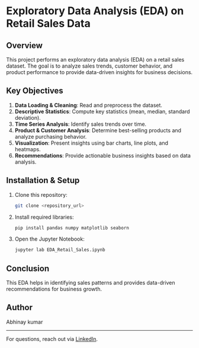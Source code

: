 # Exploratory Data Analysis (EDA) on Retail Sales Data

## Overview
This project performs an exploratory data analysis (EDA) on a retail sales dataset. The goal is to analyze sales trends, customer behavior, and product performance to provide data-driven insights for business decisions.

## Key Objectives
1. **Data Loading & Cleaning**: Read and preprocess the dataset.
2. **Descriptive Statistics**: Compute key statistics (mean, median, standard deviation).
3. **Time Series Analysis**: Identify sales trends over time.
4. **Product & Customer Analysis**: Determine best-selling products and analyze purchasing behavior.
5. **Visualization**: Present insights using bar charts, line plots, and heatmaps.
6. **Recommendations**: Provide actionable business insights based on data analysis.

## Installation & Setup
1. Clone this repository:
   ```bash
   git clone <repository_url>
   ```
2. Install required libraries:
   ```bash
   pip install pandas numpy matplotlib seaborn
   ```
3. Open the Jupyter Notebook:
   ```bash
   jupyter lab EDA_Retail_Sales.ipynb
   ```

## Conclusion
This EDA helps in identifying sales patterns and provides data-driven recommendations for business growth.

## Author
Abhinay kumar

---
For questions, reach out via [LinkedIn](https://linkedin.com/in/theabhinaykumar).
